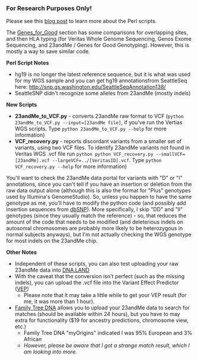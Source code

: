 ### For Research Purposes Only! ###

Please see this [blog post](http://cdwscience.blogspot.com/2012/06/my-23andme-results-getting-free-second.html) to learn more about the Perl scripts.

The [Genes_for_Good](https://github.com/cwarden45/DTC_Scripts/tree/master/Genes_for_Good) section has some comparisons for overlapping sites, and then HLA typing (for Veritas Whole Genome Sequencing, Genos Exome Sequencing, and 23andMe / Genes for Good Genotyping).  However, this is mostly a way to save similar code.

**Perl Script Notes**
- hg19 is no longer the latest reference sequence, but it is what was used for my WGS sample and you can get hg19 annotationsfrom SeattleSeq here: http://snp.gs.washington.edu/SeattleSeqAnnotation138/
- SeattleSNP didn't recognize some alleles from 23andMe (mostly indels)

**New Scripts**
- **23andMe_to_VCF.py** - converts 23andMe raw format to VCF (`python 23andMe_to_VCF.py --input=[23andMe file]`, if you've run the Vertias WGS scripts.  Type `python 23andMe_to_VCF.py --help` for more information)
- **VCF_recovery.py** - reports discordant variants from a smaller set of variants, using two VCF files.  To identify 23andMe variants not found in Veritas WGS .vcf file run `python python VCF_recovery.py --smallVCF=[23andMe].vcf --largeVCF=../[VeritasID].vcf`.  Type `python VCF_recovery.py --help` for more information)

You'll want to check the 23andMe data portal for variants with "D" or "I" annotations, since you can't tell if you have an insertion or deletion from the raw data output alone (although this is also the format for "Plus" genotypes used by Illumina's GenomeStudio).  So, unless you happen to have the same genotype as me, you'll have to modify the python code (and possibly add insertion sequences from [dbSNP](http://www.ncbi.nlm.nih.gov/snp)).  More specifically, I skip "DD" and "II" genotypes (since they usually match the reference) - so, that reduces the amount of the code that needs to be modified (and deleterious indels on autosomal chromosomes are probably more likely to be heterozygous in normal subjects anyways), but I'm not actually checking the WGS genotype for most indels on the 23andMe chip.

**Other Notes**

* Independent of these scripts, you can also test uploading your raw 23andMe data into [DNA.LAND](https://dna.land/)
* With the caveat that the conversion isn't perfect (such as the missing indels), you can upload the .vcf file into the Variant Effect Predictor ([VEP](http://grch37.ensembl.org/Homo_sapiens/Tools/VEP))
  * Please note that it may take a little while to get your VEP result (for me, it was more than 1 hour).
* [Family Tree DNA](https://www.familytreedna.com/) allows you to upload your 23andMe data to search for matches (should be available within 24 hours), but you have to may extra for functionality ($19 for ancestry predictions, chromosome view, etc.)
  * Family Tree DNA "myOrigins" indicated I was 95% European and 3% African
  * *However, please be aware that I got a strange match result, which I am looking into more.*
